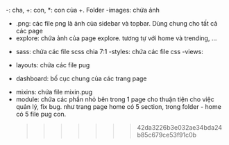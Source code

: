 -: cha, +: con, \*: con của +.
Folder
-images: chứa ảnh

- .png: các file png là ảnh của sidebar và topbar. Dùng chung cho tất cả các page
- explore: chứa ảnh của page explore. tương tự với home và trending, ...

* sass: chứa các file scss chia 7:1
  -styles: chứa các file css
  -views:

- layouts: chứa các file pug

* dashboard: bố cục chung của các trang page

- mixins: chứa file mixin.pug
- module: chứa các phần nhỏ bên trong 1 page cho thuận tiện cho việc quản lý, fix bug. như trang page home có 5 section, trong folder - home có 5 file pug con.
  > > > > > > > 42da3226b3e032ae34bda24b85c679ce53f91c0b
